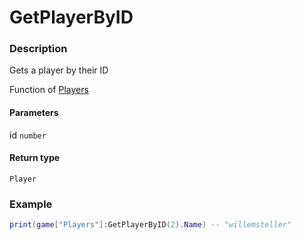 # GetPlayerByID
### Description
Gets a player by their ID

Function of [Players](/classes/Players/)

#### Parameters
id `number`

#### Return type
`Player`

### Example
```lua
print(game["Players"]:GetPlayerByID(2).Name) -- "willemsteller"
```

